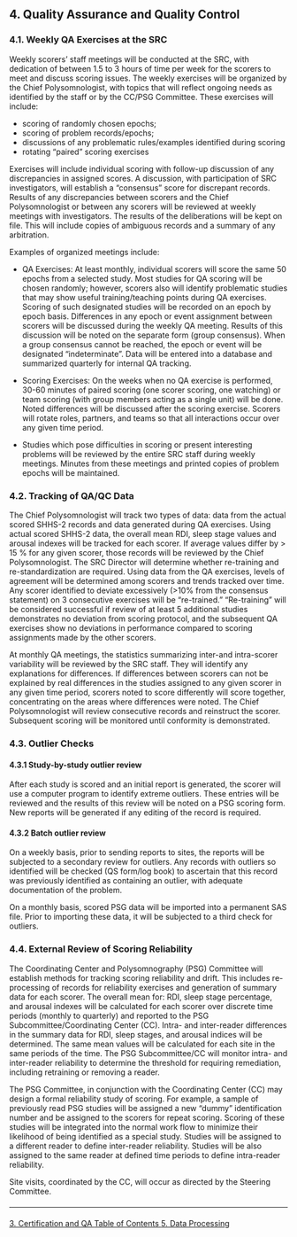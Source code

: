 ## 4. Quality Assurance and Quality Control


### 4.1. Weekly QA Exercises at the SRC


Weekly scorers’ staff meetings will be conducted at the SRC, with dedication of between 1.5 to 3 hours of time per week for the scorers to meet and discuss scoring issues. The weekly exercises will be organized by the Chief Polysomnologist, with topics that will reflect ongoing needs as identified by the staff or by the CC/PSG Committee. These exercises will include:

- scoring of randomly chosen epochs;
- scoring of problem records/epochs;
- discussions of any problematic rules/examples identified during scoring
- rotating “paired” scoring exercises

Exercises will include individual scoring with follow-up discussion of any discrepancies in assigned scores. A discussion, with participation of SRC investigators, will establish a “consensus” score for discrepant records. Results of any discrepancies between scorers and the Chief Polysomnologist or between any scorers will be reviewed at weekly meetings with investigators.  The results of the deliberations will be kept on file.  This will include copies of ambiguous records and a summary of any arbitration.

Examples of organized meetings include:

- QA Exercises: At least monthly, individual scorers will score the same 50 epochs from a selected study.   Most studies for QA scoring will be chosen randomly; however, scorers also will identify problematic studies that may show useful training/teaching points during QA exercises.  Scoring of such designated studies will be recorded on an epoch by epoch basis. Differences in any epoch or event assignment between scorers will be discussed during the weekly QA meeting.  Results of this discussion will be noted on the separate form (group consensus).  When a group consensus cannot be reached, the epoch or event will be designated “indeterminate”.  Data will be entered into a database and summarized quarterly for internal QA tracking.

- Scoring Exercises: On the weeks when no QA exercise is performed, 30-60 minutes of paired scoring (one scorer scoring, one watching) or team scoring (with group members acting as a single unit) will be done.  Noted differences will be discussed after the scoring exercise. Scorers will rotate roles, partners, and teams so that all interactions occur over any given time period.

- Studies which pose difficulties in scoring or present interesting problems will be reviewed by the entire SRC staff during weekly meetings.  Minutes from these meetings and printed copies of problem epochs will be maintained.

### 4.2. Tracking of QA/QC Data

The Chief Polysomnologist will track two types of data: data from the actual scored SHHS-2 records and data generated during QA exercises. Using actual scored SHHS-2 data, the overall mean RDI, sleep stage values and arousal indexes will be tracked for each scorer. If average values differ by > 15 % for any given scorer, those records will be reviewed by the Chief Polysomnologist. The SRC Director will determine whether re-training and re-standardization are required. Using data from the QA exercises, levels of agreement will be determined among scorers and trends tracked over time. Any scorer identified to deviate excessively (>10% from the consensus statement) on 3 consecutive exercises will be “re-trained.” “Re-training” will be considered successful if review of at least 5 additional studies demonstrates no deviation from scoring protocol, and the subsequent QA exercises show no deviations in performance compared to scoring assignments made by the other scorers.

At monthly QA meetings, the statistics summarizing inter-and intra-scorer variability will be reviewed by the SRC staff. They will identify any explanations for differences. If differences between scorers can not be explained by real differences in the studies assigned to any given scorer in any given time period, scorers noted to score differently will score together, concentrating on the areas where differences were noted. The Chief  Polysomnologist will review consecutive records and reinstruct the scorer. Subsequent scoring will be monitored until conformity is demonstrated.

### 4.3. Outlier Checks

#### 4.3.1 Study-by-study outlier review

After each study is scored and an initial report is generated, the scorer will use a  computer program to identify extreme outliers.  These entries will be reviewed and the results of this review will be noted on a PSG scoring form.  New reports will be generated if any editing of the record is required.

#### 4.3.2 Batch outlier review

On a weekly basis, prior to sending reports to sites, the reports will be subjected to a secondary review for outliers.   Any records with outliers so identified will be checked (QS form/log book) to ascertain that this record was previously identified as containing an outlier, with adequate documentation of the problem.

On a monthly basis, scored PSG data will be imported into a permanent SAS file. Prior to importing these data, it will be subjected to a third check for outliers.

### 4.4. External Review of Scoring Reliability

The Coordinating Center and Polysomnography (PSG) Committee will establish methods for tracking scoring reliability and drift. This includes re-processing of records for reliability exercises and generation of summary data for each scorer. The overall mean for: RDI, sleep stage percentage, and arousal indexes will be calculated for each scorer over discrete time periods (monthly to quarterly) and reported to the PSG Subcommittee/Coordinating Center (CC). Intra- and inter-reader differences in the summary data for RDI, sleep stages, and arousal indices will be determined. The same mean values will be calculated for each site in the same periods of the time. The PSG Subcommittee/CC will monitor intra- and inter-reader reliability to determine the threshold for requiring remediation, including retraining or removing a reader.

The PSG Committee, in conjunction with the Coordinating Center (CC) may design a formal reliability study of scoring. For example, a sample of previously read PSG studies will be assigned a new “dummy” identification number and be assigned to the scorers for repeat scoring. Scoring of these studies will be integrated into the normal work flow to minimize their likelihood of being identified as a special study. Studies will be assigned to a different reader to define inter-reader reliability.  Studies will be also assigned to the same reader at defined time periods to define intra-reader reliability.

Site visits, coordinated by the CC, will occur as directed by the Steering Committee.

<hr class="soften" style="margin-top: 20px;margin-bottom: 20px;"/>

<div class="center">
<div class="btn-group">
  <a href=":datasets_path:/shhs/pages/mop/6-30-mop-certification-and-qa.md" class="btn btn-default">
    <span class="glyphicon glyphicon-chevron-left"></span>
    3. Certification and QA
  </a>

  <a href=":datasets_path:/shhs/pages/mop/6-00-mop-toc.md" class="btn btn-default">
    <span class="glyphicon glyphicon-chevron-up"></span>
    Table of Contents
  </a>

  <a href=":datasets_path:/shhs/pages/mop/6-50-mop-data-processing.md" class="btn btn-success">
    5. Data Processing
    <span class="glyphicon glyphicon-chevron-right"></span>
  </a>
</div>
</div>
